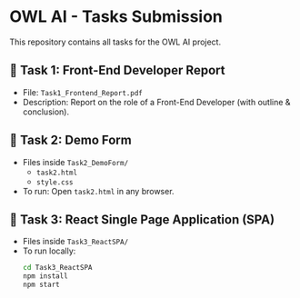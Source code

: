 # OWL AI - Tasks Submission

This repository contains all tasks for the OWL AI project.

## 📌 Task 1: Front-End Developer Report
- File: `Task1_Frontend_Report.pdf`
- Description: Report on the role of a Front-End Developer (with outline & conclusion).

## 📌 Task 2: Demo Form
- Files inside `Task2_DemoForm/`
  - `task2.html`
  - `style.css`
- To run: Open `task2.html` in any browser.

## 📌 Task 3: React Single Page Application (SPA)
- Files inside `Task3_ReactSPA/`
- To run locally:
  ```bash
  cd Task3_ReactSPA
  npm install
  npm start
